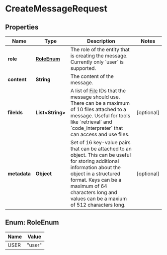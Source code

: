 

# CreateMessageRequest


## Properties

| Name | Type | Description | Notes |
|------------ | ------------- | ------------- | -------------|
|**role** | [**RoleEnum**](#RoleEnum) | The role of the entity that is creating the message. Currently only &#x60;user&#x60; is supported. |  |
|**content** | **String** | The content of the message. |  |
|**fileIds** | **List&lt;String&gt;** | A list of [File](/docs/api-reference/files) IDs that the message should use. There can be a maximum of 10 files attached to a message. Useful for tools like &#x60;retrieval&#x60; and &#x60;code_interpreter&#x60; that can access and use files. |  [optional] |
|**metadata** | **Object** | Set of 16 key-value pairs that can be attached to an object. This can be useful for storing additional information about the object in a structured format. Keys can be a maximum of 64 characters long and values can be a maxium of 512 characters long.  |  [optional] |



## Enum: RoleEnum

| Name | Value |
|---- | -----|
| USER | &quot;user&quot; |



